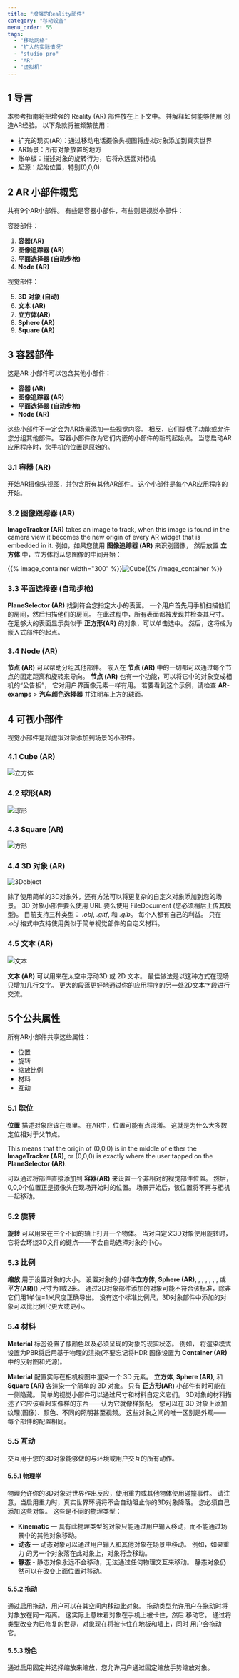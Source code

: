 ```yaml
---
title: "增强的Reality部件"
category: "移动设备"
menu_order: 55
tags:
  - "移动网络"
  - "扩大的实际情况"
  - "studio pro"
  - "AR"
  - "虚拟机"
---
```


## 1 导言

本参考指南将把增强的 Reality (AR) 部件放在上下文中。 并解释如何能够使用 创造AR经验。 以下条款将被频繁使用：

* 扩充的现实(AR)：通过移动电话摄像头视图将虚拟对象添加到真实世界
* AR场景：所有对象放置的地方
* 账单板：描述对象的旋转行为，它将永远面对相机
* 起源：起始位置，特别(0,0,0)

## 2 AR 小部件概览

共有9个AR小部件。 有些是容器小部件，有些则是视觉小部件：

容器部件：

1.  **容器(AR)**
2.  **图像追踪器 (AR)**
3.  **平面选择器 (自动步枪)**
4.  **Node (AR)**

视觉部件：

5.  **3D 对象 (自动)**
6.  **文本 (AR)**
7.  **立方体(AR)**
8.  **Sphere (AR)**
9.  **Square (AR)**

## 3 容器部件

这是AR 小部件可以包含其他小部件：

* **容器 (AR)**
* **图像追踪器 (AR)**
* **平面选择器 (自动步枪)**
* **Node (AR)**

这些小部件不一定会为AR场景添加一些视觉内容。 相反，它们提供了功能或允许您分组其他部件。 容器小部件作为它们内嵌的小部件的新的起始点。 当您启动AR 应用程序时，您手机的位置是原始的。

### 3.1 容器 (AR)

开始AR摄像头视图，并包含所有其他AR部件。 这个小部件是每个AR应用程序的开始。

### 3.2 图像跟踪器 (AR)

**ImageTracker (AR)** takes an image to track, when this image is found in the camera view it becomes the new origin of every AR widget that is embedded in it. 例如，如果您使用 **图像追踪器 (AR)** 来识别图像， 然后放置 **立方体** 中，立方体将从您图像的中间开始：

{{% image_container width="300" %}}![Cube](../howto/mobile/attachments/how-to-ar-simple-cube/scale-one.jpg){{% /image_container %}}

### 3.3 平面选择器 (自动步枪)

**PlaneSelector (AR)** 找到符合您指定大小的表面。 一个用户首先用手机扫描他们的房间，然后扫描他们的房间。 在此过程中，所有表面都被发现并检查其尺寸。 在足够大的表面显示类似于 **正方形(AR)** 的对象，可以单击选中。 然后，这将成为嵌入式部件的起点。

### 3.4 Node (AR)

**节点 (AR)** 可以帮助分组其他部件。 嵌入在 **节点 (AR)** 中的一切都可以通过每个节点的固定距离和旋转来导向。 **节点 (AR)** 也有一个功能，可以将它中的对象变成相机的“公告板”， 它对用户界面像元素一样有用。 若要看到这个示例，请检查 **AR-examps** > **汽车颜色选择器** 并注明车上方的球面。

## 4 可视小部件

视觉小部件是将虚拟对象添加到场景的小部件。

### 4.1 Cube (AR)

![立方体](attachments/ar-widgets/Cube.gif)

### 4.2 球形(AR)

![球形](attachments/ar-widgets/Sphere.gif)

### 4.3 Square (AR)

![方形](attachments/ar-widgets/Square.gif)

### 4.4 3D 对象 (AR)

![3Dobject](attachments/ar-widgets/3DObject.gif)

除了使用简单的3D对象外，还有方法可以将更复杂的自定义对象添加到您的场景。 3D 对象小部件要么使用 URL 要么使用 FileDocument (您必须稍后上传其模型)。 目前支持三种类型： *.obj*, *.gltf*, 和 *.glb*。 每个人都有自己的利益。 只在 *.obj* 格式中支持使用类似于简单视觉部件的自定义材料。

### 4.5 文本 (AR)

![文本](attachments/ar-widgets/Text.gif)

**文本 (AR)** 可以用来在太空中浮动3D 或 2D 文本。 最佳做法是以这种方式在现场只增加几行文字。 更大的段落更好地通过你的应用程序的另一处2D文本字段进行交流。

## 5个公共属性

所有AR小部件共享这些属性：

* 位置
* 旋转
* 缩放比例
* 材料
* 互动

### 5.1 职位

**位置** 描述对象应该在哪里。 在AR中，位置可能有点混淆。 这就是为什么大多数定位相对于父节点。

This means that the origin of (0,0,0) is in the middle of either the **ImageTracker (AR)**, or (0,0,0) is exactly where the user tapped on the **PlaneSelector (AR)**.

可以通过将部件直接添加到 **容器(AR)** 来设置一个非相对的视觉部件位置。 然后，0,0,0个位置正是摄像头在现场开始时的位置。 场景开始后，该位置将不再与相机一起移动。

### 5.2 旋转

**旋转** 可以用来在三个不同的轴上打开一个物体。 当对自定义3D对象使用旋转时，它将会环绕3D文件的键点——不会自动选择对象的中心。

### 5.3 比例

**缩放** 用于设置对象的大小。 设置对象的小部件**立方体**, **Sphere (AR)**, , , , , , , 或 **平方(AR)**() 尺寸为1或2米。 通过3D对象部件添加的对象可能不符合该标准，除非它们用1单位=1米尺度正确导出。 没有这个标准比例尺，3D对象部件中添加的对象可以比比例尺更大或更小。

### 5.4 材料

**Material** 标签设置了像颜色以及必须呈现的对象的现实状态。 例如， 将渲染模式设置为PBR将启用基于物理的渲染(不要忘记将HDR 图像设置为 **Container (AR)** 中的反射图和光源)。

**Material** 配置实际在相机视图中渲染一个 3D 元素。 **立方体**, **Sphere (AR)**, 和 **Square (AR)** 各渲染一个简单的 3D 对象。 只有 **正方形(AR)** 小部件有时可能在一侧隐藏。 简单的视觉小部件可以通过尺寸和材料自定义它们。 3D对象的材料描述了它应该看起来像样的东西——认为它就像样搭配。 您可以在 3D 对象上添加纹理(图像)、颜色、不同的照明甚至视频。 这些对象之间的唯一区别是外观——每个部件的配置相同。

### 5.5 互动

交互用于您的3D对象能够做的与环境或用户交互的所有动作。

#### 5.5.1 物理学

物理允许你的3D对象对世界作出反应，使用重力或其他物体使用碰撞事件。 请注意，当启用重力时，真实世界环境将不会自动阻止你的3D对象降落。 您必须自己添加这些对象。 这些是不同的物理类型：

* **Kinematic** — 具有此物理类型的对象只能通过用户输入移动，而不能通过场景中的其他对象移动。
* **动态** — 动态对象可以通过用户输入和其他对象在场景中移动。 例如，如果重力 的另一个对象落在此对象上，对象将会移动。
* **静态** - 静态对象永远不会移动，无法通过任何物理交互来移动。 静态对象仍然可以在改变上面位置时移动。

#### 5.5.2 拖动

通过启用拖动，用户可以在其空间内移动此对象。 拖动类型允许用户在拖动时将 对象放在同一距离。 这实际上意味着对象在手机上被卡住，然后 移动它。 通过将类型改变为已修复的世界，对象现在将被卡住在地板和墙上，同时 用户会拖动它。

#### 5.5.3 粉色

通过启用固定并选择缩放来缩放，您允许用户通过固定缩放手势缩放对象。
